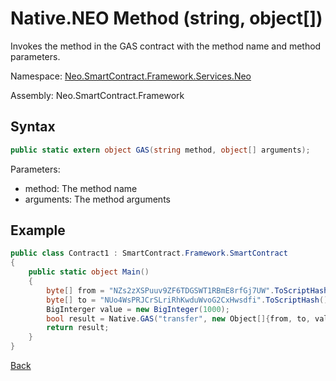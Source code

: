 # Native.NEO Method (string, object[])

Invokes the method in the GAS contract with the method name and method parameters.

Namespace: [Neo.SmartContract.Framework.Services.Neo](../../neo.md)

Assembly: Neo.SmartContract.Framework

## Syntax

```c#
public static extern object GAS(string method, object[] arguments);
```

Parameters:

- method: The method name
- arguments: The method arguments

## Example

```c#
public class Contract1 : SmartContract.Framework.SmartContract
{
    public static object Main()
    {
        byte[] from = "NZs2zXSPuuv9ZF6TDGSWT1RBmE8rfGj7UW".ToScriptHash();
        byte[] to = "NUo4WsPRJCrSLriRhKwduWvoG2CxHwsdfi".ToScriptHash();
        BigInterger value = new BigInteger(1000);
        bool result = Native.GAS("transfer", new Object[]{from, to, value.AsByteArray()});
        return result;
    }
}
```

[Back](../Native.md)